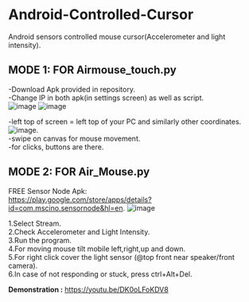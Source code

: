 # Android-Controlled-Cursor
Android sensors controlled mouse cursor(Accelerometer and light intensity). 

## MODE 1: FOR Airmouse_touch.py

-Download Apk provided in repository. <br />
-Change IP in both apk(in settings screen) as well as script.  <br />
![image](https://github.com/the-vishal/Air-Mouse/blob/master/Images/1.png)
![image](https://github.com/the-vishal/Air-Mouse/blob/master/Images/2.png)

-left top of screen = left top of your PC and similarly other coordinates.   <br />
![image](https://automatetheboringstuff.com/images/000011.jpg).  <br />
-swipe on canvas for mouse movement.  <br />
-for clicks, buttons are there.  <br />


## MODE 2: FOR Air_Mouse.py

FREE Sensor Node Apk:   <br />
https://play.google.com/store/apps/details?id=com.mscino.sensornode&hl=en. 
![image](https://qph.fs.quoracdn.net/main-qimg-e29636d1e41654fd5b9367b1739f0ccc.webp)

1.Select Stream.  <br />
2.Check Accelerometer and Light Intensity.  <br />
3.Run the program.  <br />
4.For moving mouse tilt mobile left,right,up and down.  <br />
5.For right click cover the light sensor (@top front near speaker/front camera).  <br />
6.In case of not responding or stuck, press ctrl+Alt+Del. 



<b>Demonstration :</b> https://youtu.be/DK0oLFoKDV8
